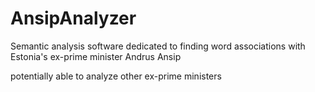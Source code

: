 # AnsipAnalyzer
Semantic analysis software dedicated to finding word associations with Estonia's ex-prime minister Andrus Ansip

potentially able to analyze other ex-prime ministers
